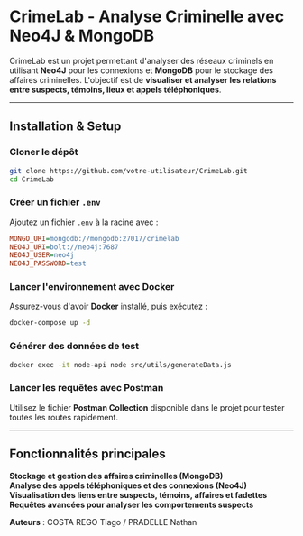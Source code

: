 # CrimeLab - Analyse Criminelle avec Neo4J & MongoDB

CrimeLab est un projet permettant d'analyser des réseaux criminels en utilisant **Neo4J** pour les connexions et **MongoDB** pour le stockage des affaires criminelles. L'objectif est de **visualiser et analyser les relations entre suspects, témoins, lieux et appels téléphoniques**.

---

##  Installation & Setup

###  **Cloner le dépôt**  
```sh
git clone https://github.com/votre-utilisateur/CrimeLab.git
cd CrimeLab
```

###  **Créer un fichier `.env`**  
Ajoutez un fichier `.env` à la racine avec :
```ini
MONGO_URI=mongodb://mongodb:27017/crimelab
NEO4J_URI=bolt://neo4j:7687
NEO4J_USER=neo4j
NEO4J_PASSWORD=test
```

### **Lancer l'environnement avec Docker**  
Assurez-vous d'avoir **Docker** installé, puis exécutez :
```sh
docker-compose up -d
```

### **Générer des données de test**
```sh
docker exec -it node-api node src/utils/generateData.js
```

### **Lancer les requêtes avec Postman**  
Utilisez le fichier **Postman Collection** disponible dans le projet pour tester toutes les routes rapidement.

---

## Fonctionnalités principales
**Stockage et gestion des affaires criminelles (MongoDB)**  
**Analyse des appels téléphoniques et des connexions (Neo4J)**  
**Visualisation des liens entre suspects, témoins, affaires et fadettes**  
**Requêtes avancées pour analyser les comportements suspects**  
 
**Auteurs** : COSTA REGO Tiago / PRADELLE Nathan

